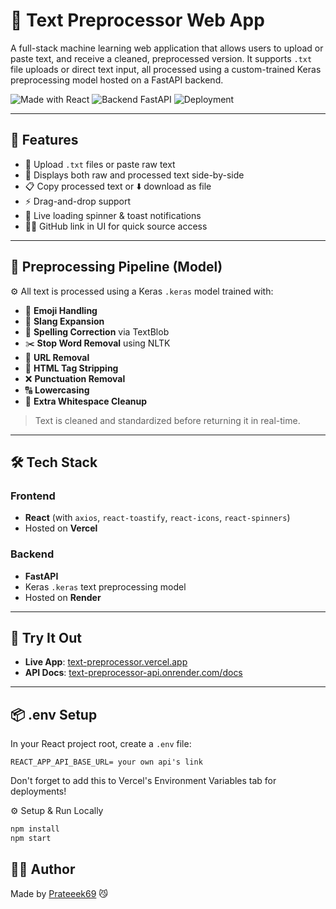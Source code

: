 # 📝 Text Preprocessor Web App

A full-stack machine learning web application that allows users to upload or paste text, and receive a cleaned, preprocessed version. It supports `.txt` file uploads or direct text input, all processed using a custom-trained Keras preprocessing model hosted on a FastAPI backend.

![Made with React](https://img.shields.io/badge/frontend-React-blue.svg)
![Backend FastAPI](https://img.shields.io/badge/backend-FastAPI-green.svg)
![Deployment](https://img.shields.io/badge/deployed-Vercel%20%26%20Render-purple.svg)

---

## 🚀 Features

- 📄 Upload `.txt` files or paste raw text  
- 🔄 Displays both raw and processed text side-by-side  
- 📋 Copy processed text or ⬇️ download as file  
- ⚡ Drag-and-drop support  
- 🔄 Live loading spinner & toast notifications  
- 🧑‍💻 GitHub link in UI for quick source access  

---

## 🧹 Preprocessing Pipeline (Model)

⚙️ All text is processed using a Keras `.keras` model trained with:

- 🧠 **Emoji Handling**  
- 💬 **Slang Expansion**  
- 📝 **Spelling Correction** via TextBlob  
- ✂️ **Stop Word Removal** using NLTK  
- 🔗 **URL Removal**  
- 🧼 **HTML Tag Stripping**  
- ❌ **Punctuation Removal**  
- 🔠 **Lowercasing**  
- 📏 **Extra Whitespace Cleanup**

> Text is cleaned and standardized before returning it in real-time.

---

## 🛠️ Tech Stack

### Frontend
- **React** (with `axios`, `react-toastify`, `react-icons`, `react-spinners`)
- Hosted on **Vercel**

### Backend
- **FastAPI**
- Keras `.keras` text preprocessing model
- Hosted on **Render**

---

## 🧪 Try It Out

- **Live App**: [text-preprocessor.vercel.app](https://text-preprocessor.vercel.app)
- **API Docs**: [text-preprocessor-api.onrender.com/docs](https://text-preprocessor-api.onrender.com/docs)

---

## 📦 .env Setup

In your React project root, create a `.env` file:

```env
REACT_APP_API_BASE_URL= your own api's link
```
Don't forget to add this to Vercel's Environment Variables tab for deployments!

⚙️ Setup & Run Locally
```bash
npm install
npm start
```
## 👨‍💻 Author  
Made by [Prateeek69](https://github.com/Prateeek69) 😼
